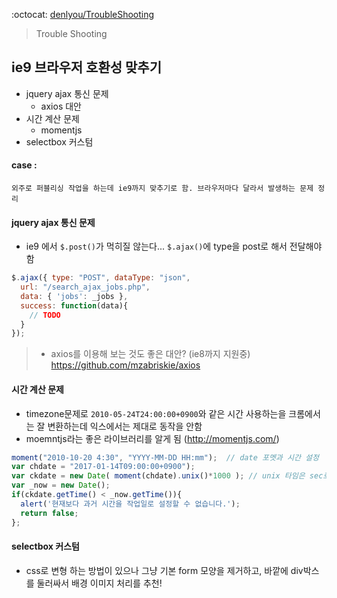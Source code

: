 :octocat: [denlyou/TroubleShooting](https://github.com/denlyou/TroubleShooting)
> Trouble Shooting

## ie9 브라우저 호환성 맞추기
- jquery ajax 통신 문제
  - axios 대안
- 시간 계산 문제
  - momentjs
- selectbox 커스텀

#### case :
`외주로 퍼블리싱 작업을 하는데 ie9까지 맞추기로 함. 브라우저마다 달라서 발생하는 문제 정리`

#### jquery ajax 통신 문제
- ie9 에서 `$.post()`가 먹히질 않는다... `$.ajax()`에 type을 post로 해서 전달해야 함
```js
$.ajax({ type: "POST", dataType: "json",
  url: "/search_ajax_jobs.php",
  data: { 'jobs': _jobs },
  success: function(data){
    // TODO
  }
});
```

> - axios를 이용해 보는 것도 좋은 대안? (ie8까지 지원중) https://github.com/mzabriskie/axios

#### 시간 계산 문제
- timezone문제로 `2010-05-24T24:00:00+0900`와 같은 시간 사용하는을 크롬에서는 잘 변환하는데 익스에서는 제대로 동작을 안함
- moemntjs라는 좋은 라이브러리를 알게 됨 (http://momentjs.com/)
```js
moment("2010-10-20 4:30", "YYYY-MM-DD HH:mm");  // date 포멧과 시간 설정
var chdate = "2017-01-14T09:00:00+0900");
var ckdate = new Date( moment(chdate).unix()*1000 ); // unix 타임은 sec로 반환되서 1000을 계상해주어야 합
var _now = new Date();
if(ckdate.getTime() < _now.getTime()){
  alert('현재보다 과거 시간을 작업일로 설정할 수 없습니다.');
  return false;
};
```


#### selectbox 커스텀
- css로 변형 하는 방법이 있으나 그냥 기본 form 모양을 제거하고, 바깥에 div박스를 둘러싸서 배경 이미지 처리를 추천!
